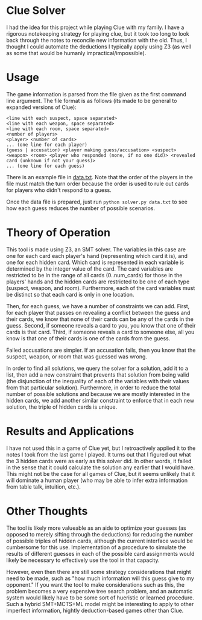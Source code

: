 Clue Solver
===

I had the idea for this project while playing Clue with my family. I have a rigorous notekeeping strategy for playing clue, but it took too long to look back through the notes to reconcile new information with the old. Thus, I thought I could automate the deductions I typically apply using Z3 (as well as some that would be humanly impractical/impossible).

# Usage

The game information is parsed from the file given as the first command line argument. The file format is as follows (its made to be general to expanded versions of Clue):
```
<line with each suspect, space separated>
<line with each weapon, space separated>
<line with each room, space separated>
<number of players>
<player> <number of cards>
... (one line for each player)
(guess | accusation) <player making guess/accusation> <suspect> <weapon> <room> <player who responded (none, if no one did)> <revealed card (unknown if not your guess)>
... (one line for each guess)
```

There is an example file in [data.txt](data.txt). Note that the order of the players in the file must match the turn order because the order is used to rule out cards for players who didn't respond to a guess.

Once the data file is prepared, just run `python solver.py data.txt` to see how each guess reduces the number of possible scenarios.

# Theory of Operation

This tool is made using Z3, an SMT solver. The variables in this case are one for each card each player's hand (representing which card it is), and one for each hidden card. Which card is represented in each variable is determined by the integer value of the card. The card variables are restricted to be in the range of all cards (0..num_cards) for those in the players' hands and the hidden cards are restricted to be one of each type (suspect, weapon, and room). Furthermore, each of the card variables must be distinct so that each card is only in one location.

Then, for each guess, we have a number of constraints we can add. First, for each player that passes on revealing a conflict between the guess and their cards, we know that none of their cards can be any of the cards in the guess. Second, if someone reveals a card to you, you know that one of their cards is that card. Third, if someone reveals a card to someone else, all you know is that one of their cards is one of the cards from the guess.

Failed accusations are simpler. If an accusation fails, then you know that the suspect, weapon, or room that was guessed was wrong.

In order to find all solutions, we query the solver for a solution, add it to a list, then add a new constraint that prevents that solution from being valid (the disjunction of the inequality of each of the variables with their values from that particular solution). Furthermore, in order to reduce the total number of possible solutions and because we are mostly interested in the hidden cards, we add another similar constraint to enforce that in each new solution, the triple of hidden cards is unique.

# Results and Applications

I have not used this in a game of Clue yet, but I retroactively applied it to the notes I took from the last game I played. It turns out that I figured out what the 3 hidden cards were as early as this solver did. In other words, it failed in the sense that it could calculate the solution any earlier that I would have. This might not be the case for all games of Clue, but it seems unlikely that it will dominate a human player (who may be able to infer extra information from table talk, intuition, etc.). 

# Other Thoughts

The tool is likely more valueable as an aide to optimize your guesses (as opposed to merely sifting through the deductions) for reducing the number of possible triples of hidden cards, although the current interface would be cumbersome for this use. Implementation of a procedure to simulate the results of different guesses in each of the possible card assignments would likely be necessary to effectively use the tool in that capacity. 

However, even then there are still some strategy considerations that might need to be made, such as "how much information will this guess give to my opponent." If you want the tool to make considerations such as this, the problem becomes a very expensive tree search problem, and an automatic system would likely have to be some sort of hueristic or learned procedure. Such a hybrid SMT+MCTS+ML model might be interesting to apply to other imperfect information, hightly deduction-based games other than Clue.